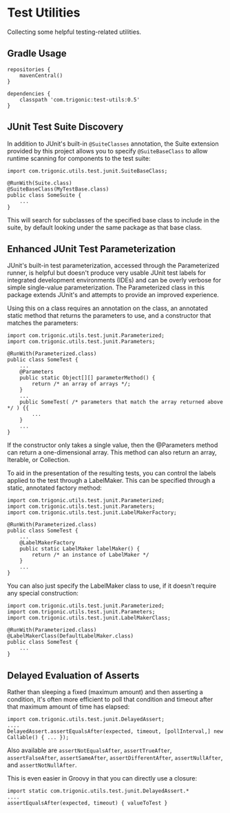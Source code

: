 # Test Utilities

Collecting some helpful testing-related utilities.

## Gradle Usage

    repositories {
        mavenCentral()
    }

    dependencies {
        classpath 'com.trigonic:test-utils:0.5'
    }

## JUnit Test Suite Discovery

In addition to JUnit's built-in `@SuiteClasses` annotation, the Suite extension provided by this project allows
you to specify `@SuiteBaseClass` to allow runtime scanning for components to the test suite:

    import com.trigonic.utils.test.junit.SuiteBaseClass;

    @RunWith(Suite.class)
    @SuiteBaseClass(MyTestBase.class)
    public class SomeSuite {
        ...
    }

This will search for subclasses of the specified base class to include in the suite, by default looking under the
same package as that base class.

## Enhanced JUnit Test Parameterization

JUnit's built-in test parameterization, accessed through the Parameterized runner, is helpful but doesn't produce
very usable JUnit test labels for integrated development environments (IDEs) and can be overly verbose for simple
single-value parameterization.  The Parameterized class in this package extends JUnit's and attempts to provide
an improved experience.

Using this on a class requires an annotation on the class, an annotated static method that returns the parameters
to use, and a constructor that matches the parameters:

    import com.trigonic.utils.test.junit.Parameterized;
    import com.trigonic.utils.test.junit.Parameters;

    @RunWith(Parameterized.class)
    public class SomeTest {
        ...
        @Parameters
        public static Object[][] parameterMethod() {
            return /* an array of arrays */;
        }
        ...
        public SomeTest( /* parameters that match the array returned above */ ) {{
            ...
        }
        ...
    }

If the constructor only takes a single value, then the @Parameters method can return a one-dimensional array.
This method can also return an array, Iterable, or Collection.

To aid in the presentation of the resulting tests, you can control the labels applied to the test through
a LabelMaker.  This can be specified through a static, annotated factory method:

    import com.trigonic.utils.test.junit.Parameterized;
    import com.trigonic.utils.test.junit.Parameters;
    import com.trigonic.utils.test.junit.LabelMakerFactory;

    @RunWith(Parameterized.class)
    public class SomeTest {
        ...
        @LabelMakerFactory
        public static LabelMaker labelMaker() {
            return /* an instance of LabelMaker */
        }
        ...
    }

You can also just specify the LabelMaker class to use, if it doesn't require any special construction:

    import com.trigonic.utils.test.junit.Parameterized;
    import com.trigonic.utils.test.junit.Parameters;
    import com.trigonic.utils.test.junit.LabelMakerClass;

    @RunWith(Parameterized.class)
    @LabelMakerClass(DefaultLabelMaker.class)
    public class SomeTest {
        ...
    }

## Delayed Evaluation of Asserts

Rather than sleeping a fixed (maximum amount) and then asserting a condition, it's often more efficient to poll
that condition and timeout after that maximum amount of time has elapsed:

    import com.trigonic.utils.test.junit.DelayedAssert;
    ....
    DelayedAssert.assertEqualsAfter(expected, timeout, [pollInterval,] new Callable() { ... });

Also available are `assertNotEqualsAfter`, `assertTrueAfter`, `assertFalseAfter`, `assertSameAfter`,
`assertDifferentAfter`, `assertNullAfter`, and `assertNotNullAfter`.

This is even easier in Groovy in that you can directly use a closure:

    import static com.trigonic.utils.test.junit.DelayedAssert.*
    ....
    assertEqualsAfter(expected, timeout) { valueToTest }

